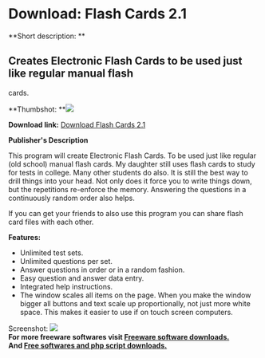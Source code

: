 # Download: Flash Cards 2.1

**Short description: **

## Creates Electronic Flash Cards to be used just like regular manual flash
cards.

  
**Thumbshot: **![](http://www.freewarefiles.com/screenshot/flash_cards2_md.jpg)   
  
**Download link:** [Download Flash Cards 2.1](http://freesoftwares.boysofts.com/Flash-Cards_program_64868.html)  
  

**Publisher's Description**  
  

This program will create Electronic Flash Cards. To be used just like regular
(old school) manual flash cards. My daughter still uses flash cards to study
for tests in college. Many other students do also. It is still the best way to
drill things into your head. Not only does it force you to write things down,
but the repetitions re-enforce the memory. Answering the questions in a
continuously random order also helps.

If you can get your friends to also use this program you can share flash card
files with each other.

**Features:**

  * Unlimited test sets. 
  * Unlimited questions per set. 
  * Answer questions in order or in a random fashion. 
  * Easy question and answer data entry. 
  * Integrated help instructions. 
  * The window scales all items on the page. 
When you make the window bigger all buttons and text scale up proportionally,
not just more white space. This makes it easier to use if on touch screen
computers.

  
  
Screenshot: ![](http://www.freewarefiles.com/screenshot/flash_cards2.jpg)  
**For more freeware softwares visit [Freeware software downloads.](http://freesoftwares.boysofts.com/)**   
**And [Free softwares and php script downloads.](http://www.boysofts.com/)**

